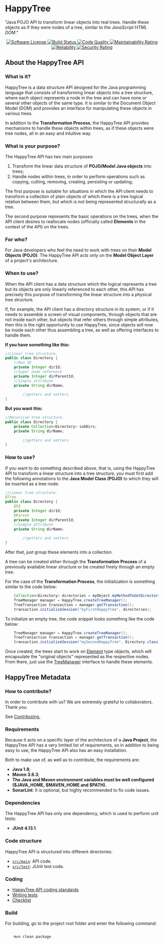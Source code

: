 
# HappyTree

“Java POJO API to transform linear objects into real trees. Handle
these objects as if they were nodes of a tree, similar to the
*JavaScript HTML DOM*.”


<p align="center">
    <a href="LICENSE" target="_blank">
        <img alt="Software License" src="https://img.shields.io/github/license/Miuey/happytree">
    </a>
    <a href="https://github.com/Miuey/happytree/actions?query=workflow%3ABuild" target="_blank">
        <img alt="Build Status" src="https://github.com/Miuey/happytree/workflows/Build/badge.svg">
    </a>
    <a href="https://sonarcloud.io/dashboard?id=Miuey_happytree" target="_blank">
        <img alt="Code Quality" src="https://sonarcloud.io/api/project_badges/measure?project=Miuey_happytree&metric=alert_status">
    </a>
    <a href="https://sonarcloud.io/dashboard?id=Miuey_happytree" target="_blank">
        <img alt="Maintainability Rating" src="https://sonarcloud.io/api/project_badges/measure?project=Miuey_happytree&metric=sqale_rating">
    </a>
    <a href="https://sonarcloud.io/dashboard?id=Miuey_happytree" target="_blank">
        <img alt="Reliability" src="https://sonarcloud.io/api/project_badges/measure?project=Miuey_happytree&metric=reliability_rating">
    </a>
    <a href="https://sonarcloud.io/dashboard?id=Miuey_happytree" target="_blank">
        <img alt="Security Rating" src="https://sonarcloud.io/api/project_badges/measure?project=Miuey_happytree&metric=security_rating">
    </a>
</p>


## About the HappyTree API

### What is it?

HappyTree is a data structure API designed for the Java programming 
language that consists of transforming linear objects into a tree 
structure, where each object represents a node in the tree and can 
have none or several other objects of the same type. It is similar 
to the Document Object Model (DOM) and provides an interface for 
manipulating these objects in various trees.

In addition to the **Transformation Process**, the HappyTree API
provides mechanisms to handle these objects within trees, as if these
objects were tree nodes, all in an easy and intuitive way.

### What is your purpose?

The HappyTree API has two main purposes:

<ol>
<li>Transform the linear data structure of
 <b>POJO/Model Java objects</b> into trees;</li>
<li>Handle nodes within trees, in order to perform operations such as
 copying, cutting, removing, creating, persisting or updating;</li>
</ol>

The first purpose is suitable for situations in which the API client
needs to transform a collection of plain objects of which there is a
tree logical relation between them, but which is not being
represented structurally as a tree.

The second purpose represents the basic operations on the trees, when
the API client desires to reallocate nodes (officially called
**Elements** in the context of the API) on the trees.

### For who?

For Java developers who feel the need to work with trees on their
**Model Objects (POJO)**. The HappyTree API acts only on the
**Model Object Layer** of a project's architecture.

### When to use?

When the API client has a data structure which the logical represents
a tree but its objects are only linearly referenced to each other,
this API has precisely this purpose of transforming the linear
structure into a physical tree structure.

If, for example, the API client has a directory structure in its 
system, or if it needs to assemble a screen of visual components, 
through objects that are not inside each other, but objects that 
refer others through simple attributes, then this is the right 
opportunity to use HappyTree, since objects will now be inside 
each other thus assembling a tree, as well as offering interfaces 
to handle them.

<b>If you have something like this:</b><br>

```java
//Linear tree structure.  
public class Directory {
	//Own ID
	private Integer dirId;
	//Super node reference
	private Integer dirParentId;
	//Simple attribute
	private String dirName;
	
		//getters and setters
}  
```

<b>But you want this:</b><br>

```java
//Recursive tree structure.
public class Directory {
	private Collection<Directory> subDirs;
	private String dirName;
	
		//getters and setters
}
```

### How to use?

If you want to do something described above, that is, using the
HappyTree API to transform a linear structure into a tree structure,
you must first add the following annotations to the
**Java Model Class (POJO)** to which they will be inserted as a tree
node:

```java
//Linear tree structure.
@Tree
public class Directory {
	@Id
	private Integer dirId;
	@Parent
	private Integer dirParentId;
	//Simple attribute
	private String dirName;
	
		//getters and setters
}
```

After that, just group these elements into a collection.

A tree can be created either through the **Transformation Process**
of a previously available linear structure or be created freely
through an empty tree.

For the case of the **Transformation Process**, the initialization is
something similar to the code below:

```java
	Collection<Directory> directories = myObject.myMethodToGetDirectories();
	TreeManager manager = HappyTree.createTreeManager();
	TreeTransaction transaction = manager.getTransaction();
	transaction.initializeSession("myFirstHappyTree", directories);
```

To initialize an empty tree, the code snippet looks something like
the code below:

```java
	TreeManager manager = HappyTree.createTreeManager();
	TreeTransaction transaction = manager.getTransaction();
	transaction.initializeSession("mySecondHappyTree", Directory.class);
```

Once created, the trees start to work on
[Element](./src/main/java/com/miuey/happytree/Element.java)
type objects, which will encapsulate the "original objects"
represented as the respective nodes. From there, just use the
[TreeManager](./src/main/java/com/miuey/happytree/TreeManager.java)
interface to handle these elements.


## HappyTree Metadata


### How to contribute?

In order to contribute with us?
We are extremely grateful to collaborators.
Thank you.

See [Contributing.](./.github/CONTRIBUTING.md)

<a name="techs"></a>

### Requirements


Because it acts on a specific layer of the architecture of a
**Java Project**, the HappyTree API has a very limited list of
requirements, so in addition to being easy to use, the HappyTree API
also has an easy installation.

Both to make use of, as well as to contribute, the requirements are:

* **Java 1.8**;
* **Maven 3.6.3**;
* **The Java and Maven environment variables must be well configured ($JAVA_HOME, $MAVEN_HOME and $PATH).**
* **SonarLint**: It is optional, but highly recommended to fix code
 issues.

### Dependencies

The HappyTree API has only one dependency, which is used to perform
unit tests:

* **JUnit 4.13.1**.

### Code structure

HappyTree API is structured into different directories:

- [`src/main`](./src/main/java/com/miuey/happytree): API code.
- [`src/test`](./src/test/java/com/miuey/happytree): JUnit test code.

### Coding

* [HappyTree API coding standards](/.github/coding/CODING_STANDARDS.md)
* [Writing tests](/.github/coding/WRITING_TESTS.md)
* [Checklist](/.github/coding/CHECKLIST.md)

### Build

For building, go to the project root folder and enter the following
command:

<code>
	mvn clean package
</code>
